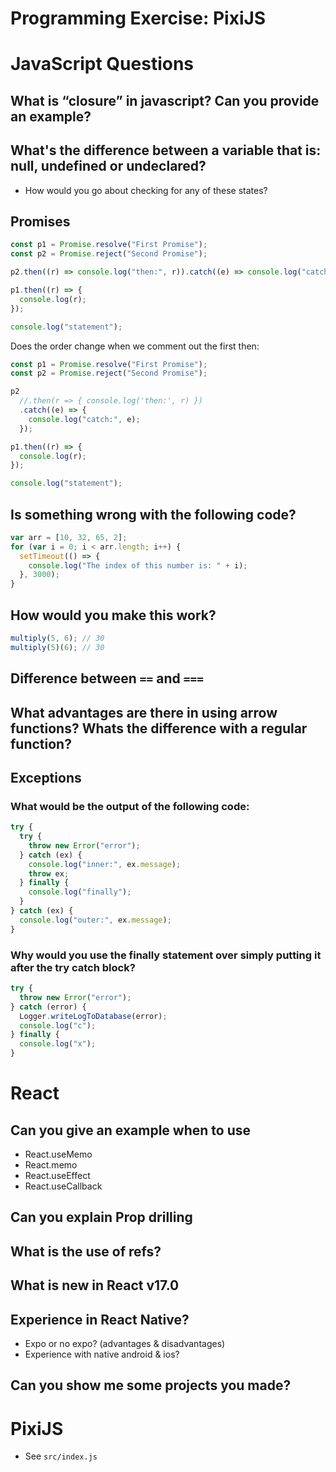 # Programming Exercise: PixiJS

# JavaScript Questions

## What is “closure” in javascript? Can you provide an example?

## What's the difference between a variable that is: null, undefined or undeclared?

- How would you go about checking for any of these states?

## Promises

```javascript
const p1 = Promise.resolve("First Promise");
const p2 = Promise.reject("Second Promise");

p2.then((r) => console.log("then:", r)).catch((e) => console.log("catch:", e));

p1.then((r) => {
  console.log(r);
});

console.log("statement");
```

Does the order change when we comment out the first then:

```javascript
const p1 = Promise.resolve("First Promise");
const p2 = Promise.reject("Second Promise");

p2
  //.then(r => { console.log('then:', r) })
  .catch((e) => {
    console.log("catch:", e);
  });

p1.then((r) => {
  console.log(r);
});

console.log("statement");
```

## Is something wrong with the following code?

```javascript
var arr = [10, 32, 65, 2];
for (var i = 0; i < arr.length; i++) {
  setTimeout(() => {
    console.log("The index of this number is: " + i);
  }, 3000);
}
```

## How would you make this work?

```javascript
multiply(5, 6); // 30
multiply(5)(6); // 30
```

## Difference between `==` and `===`

## What advantages are there in using arrow functions? Whats the difference with a regular function?

## Exceptions

### What would be the output of the following code:

```javascript
try {
  try {
    throw new Error("error");
  } catch (ex) {
    console.log("inner:", ex.message);
    throw ex;
  } finally {
    console.log("finally");
  }
} catch (ex) {
  console.log("outer:", ex.message);
}
```

### Why would you use the finally statement over simply putting it after the try catch block?

```javascript
try {
  throw new Error("error");
} catch (error) {
  Logger.writeLogToDatabase(error);
  console.log("c");
} finally {
  console.log("x");
}
```

# React

## Can you give an example when to use

- React.useMemo
- React.memo
- React.useEffect
- React.useCallback

## Can you explain Prop drilling

## What is the use of refs?

## What is new in React v17.0

## Experience in React Native?

- Expo or no expo? (advantages & disadvantages)
- Experience with native android & ios?

## Can you show me some projects you made?

# PixiJS

- See `src/index.js`
